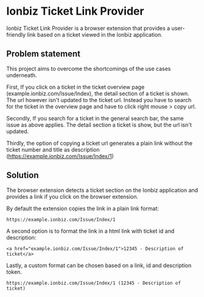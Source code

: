 # Ionbiz Ticket Link Provider

Ionbiz Ticket Link Provider is a browser extension that provides a user-friendly link based on a ticket viewed in the Ionbiz application.

## Problem statement

This project aims to overcome the shortcomings of the use cases underneath.

First, If you click on a ticket in the ticket overview page (example.ionbiz.com/Issue/Index), the detail section of a ticket is shown.
The url however isn't updated to the ticket url.
Instead you have to search for the ticket in the overview page and have to click right mouse > copy url.

Secondly, If you search for a ticket in the general search bar, the same issue as above applies. The detail section a ticket is show, but the url isn't updated.

Thirdly, the option of copying a ticket url generates a plain link without the ticket number and title as description (https://example.ionbiz.com/Issue/Index/1)

## Solution

The browser extension detects a ticket section on the Ionbiz application and provides a link if you click on the browser extension.

By default the extension copies the link in a plain link format:

```
https://example.ionbiz.com/Issue/Index/1
```

A second option is to format the link in a html link with ticket id and description: 

```
<a href="example.ionbiz.com/Issue/Index/1">12345 - Description of ticket</a>
```

Lastly, a custom format can be chosen based on a link, id and description token.

```
https://example.ionbiz.com/Issue/Index/1 (12345 - Description of ticket)
```
